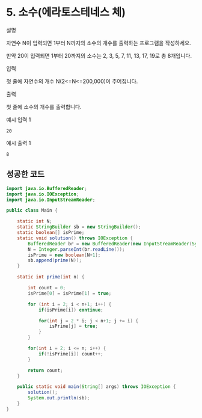 # 5. 소수(에라토스테네스 체)

설명

자연수 N이 입력되면 1부터 N까지의 소수의 개수를 출력하는 프로그램을 작성하세요.

만약 20이 입력되면 1부터 20까지의 소수는 2, 3, 5, 7, 11, 13, 17, 19로 총 8개입니다.



입력

첫 줄에 자연수의 개수 N(2<=N<=200,000)이 주어집니다.



출력

첫 줄에 소수의 개수를 출력합니다.



예시 입력 1 

```
20
```

예시 출력 1

```
8
```



## 성공한 코드

```java
import java.io.BufferedReader;
import java.io.IOException;
import java.io.InputStreamReader;

public class Main {

    static int N;
    static StringBuilder sb = new StringBuilder();
    static boolean[] isPrime;
    static void solution() throws IOException {
        BufferedReader br = new BufferedReader(new InputStreamReader(System.in));
        N = Integer.parseInt(br.readLine());
        isPrime = new boolean[N+1];
        sb.append(prime(N));
    }

    static int prime(int n) {

        int count = 0;
        isPrime[0] = isPrime[1] = true;

        for (int i = 2; i < n+1; i++) {
            if(isPrime[i]) continue;

            for(int j = 2 * i; j < n+1; j += i) {
                isPrime[j] = true;
            }
        }

        for(int i = 2; i <= n; i++) {
            if(!isPrime[i]) count++;
        }

        return count;
    }

    public static void main(String[] args) throws IOException {
        solution();
        System.out.println(sb);
    }
}
```